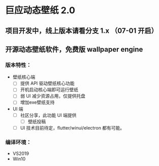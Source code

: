 # 巨应动态壁纸 2.0

## 项目开发中，线上版本请看分支 1.x （07-01 开启）

## 开源动态壁纸软件，免费版 wallpaper engine

### 版本特性：

- 壁纸核心端
  - [ ] 提供 API 驱动壁纸核心功能
  - [ ] 开机启动核心端即可运行壁纸
  - [ ] 弱 UI 减少资源占用，仅提供托盘
  - [ ] 增加exe壁纸支持
- UI 端
  - [ ] 社区分享，此功能 UI 端提供
    - [ ] 壁纸投稿
  - [ ] UI 技术目前待定，flutter/winui/electron 都有可能。

### 编译环境：

- VS2019
- Win10
